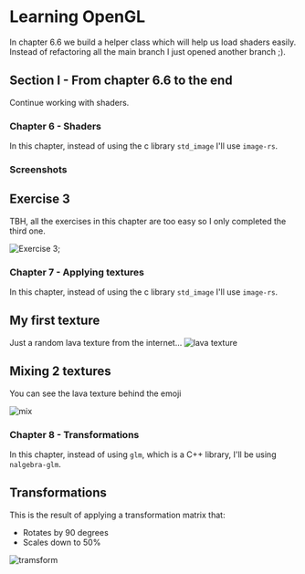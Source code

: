 # Learning OpenGL

In chapter 6.6 we build a helper class which will help us load shaders easily.
Instead of refactoring all the main branch I just opened another branch ;).

## Section I - From chapter 6.6 to the end

Continue working with shaders.

### Chapter 6 - Shaders

In this chapter, instead of using the c library `std_image`
I'll use `image-rs`.

### Screenshots

## Exercise 3

TBH, all the exercises in this chapter are too easy so I only completed the
third one.

![Exercise 3](https://i.imgur.com/iDWttsC.png);


### Chapter 7 - Applying textures

In this chapter, instead of using the c library `std_image`
I'll use `image-rs`.

## My first texture
Just a random lava texture from the internet...
![lava texture](https://i.imgur.com/98uqy32.png)

## Mixing 2 textures 

You can see the lava texture behind the emoji

![mix](https://i.imgur.com/UZ6ROJr.png)

### Chapter 8 - Transformations

In this chapter, instead of using `glm`, which is a C++ library, 
I'll be using `nalgebra-glm`.

## Transformations

This is the result of applying a transformation matrix that:
* Rotates by 90 degrees
* Scales down to 50%

![tramsform](https://i.imgur.com/rjahEjw.png)
